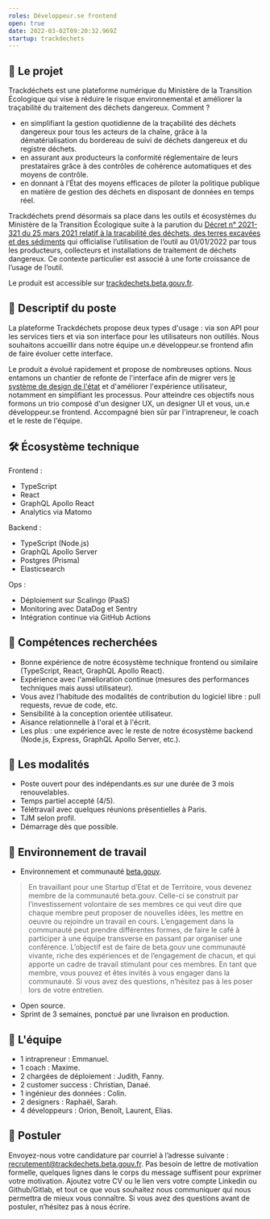 ```yaml
---
roles: Développeur.se frontend
open: true
date: 2022-03-02T09:20:32.969Z
startup: trackdechets
---
```

## 🎯 Le projet

Trackdéchets est une plateforme numérique du Ministère de la Transition Écologique qui vise à réduire le risque environnemental et améliorer la traçabilité du traitement des déchets dangereux. Comment ?

- en simplifiant la gestion quotidienne de la traçabilité des déchets dangereux pour tous les acteurs de la chaîne, grâce à la dématérialisation du bordereau de suivi de déchets dangereux et du registre déchets.
- en assurant aux producteurs la conformité réglementaire de leurs prestataires grâce à des contrôles de cohérence automatiques et des moyens de contrôle.
- en donnant à l’État des moyens efficaces de piloter la politique publique en matière de gestion des déchets en disposant de données en temps réel.

Trackdéchets prend désormais sa place dans les outils et écosystèmes du Ministère de la Transition Écologique suite à la parution du [Décret n° 2021-321 du 25 mars 2021 relatif à la traçabilité des déchets, des terres excavées et des sédiments](https://www.legifrance.gouv.fr/jorf/id/JORFTEXT000043294613) qui officialise l’utilisation de l’outil au 01/01/2022 par tous les producteurs, collecteurs et installations de traitement de déchets dangereux. Ce contexte particulier est associé à une forte croissance de l’usage de l’outil.

Le produit est accessible sur [trackdechets.beta.gouv.fr](https://trackdechets.beta.gouv.fr/).

## 📝 Descriptif du poste

La plateforme Trackdéchets propose deux types d'usage : via son API pour les services tiers et via son interface pour les utilisateurs non outillés. Nous souhaitons accueillir dans notre équipe un.e développeur.se frontend afin de faire évoluer cette interface.

Le produit a évolué rapidement et propose de nombreuses options. Nous entamons un chantier de refonte de l'interface afin de migrer vers [le système de design de l'état](https://www.systeme-de-design.gouv.fr/) et d'améliorer l'expérience utilisateur, notamment en simplifiant les processus. Pour atteindre ces objectifs nous formons un trio composé d'un designer UX, un designer UI et vous, un.e développeur.se frontend. Accompagné bien sûr par l'intrapreneur, le coach et le reste de l'équipe.

## 🛠 Écosystème technique

Frontend :

- TypeScript
- React
- GraphQL Apollo React
- Analytics via Matomo

Backend :

- TypeScript (Node.js)
- GraphQL Apollo Server
- Postgres (Prisma)
- Elasticsearch

Ops :

- Déploiement sur Scalingo (PaaS)
- Monitoring avec DataDog et Sentry
- Intégration continue via GitHub Actions

## 💪 Compétences recherchées

- Bonne expérience de notre écosystème technique frontend ou similaire (TypeScript, React, GraphQL Apollo React).
- Expérience avec l'amélioration continue (mesures des performances techniques mais aussi utilisateur).
- Vous avez l’habitude des modalités de contribution du logiciel libre : pull requests, revue de code, etc.
- Sensibilité à la conception orientée utilisateur.
- Aisance relationnelle à l'oral et à l'écrit.
- Les plus : une expérience avec le reste de notre écosystème backend (Node.js, Express, GraphQL Apollo Server, etc.).

## 📏 Les modalités

- Poste ouvert pour des indépendants.es sur une durée de 3 mois renouvelables.
- Temps partiel accepté (4/5).
- Télétravail avec quelques réunions présentielles à Paris.
- TJM selon profil.
- Démarrage dès que possible.

## 🏡 Environnement de travail

- Environnement et communauté [beta.gouv](https://beta.gouv.fr/).
> En travaillant pour une Startup d’Etat et de Territoire, vous devenez membre de la communauté beta.gouv. Celle-ci se construit par l’investissement volontaire de ses membres ce qui veut dire que chaque membre peut proposer de nouvelles idées, les mettre en oeuvre ou rejoindre un travail en cours. L’engagement dans la communauté peut prendre différentes formes, de faire le café à participer à une équipe transverse en passant par organiser une conférence. L’objectif est de faire de beta.gouv une communauté vivante, riche des expériences et de l’engagement de chacun, et qui apporte un cadre de travail stimulant pour ces membres. En tant que membre, vous pouvez et êtes invités à vous engager dans la communauté. Si vous avez des questions, n’hésitez pas à les poser lors de votre entretien.
- Open source.
- Sprint de 3 semaines, ponctué par une livraison en production.

## 🤙 L'équipe

- 1 intrapreneur : Emmanuel.
- 1 coach : Maxime.
- 2 chargées de déploiement : Judith, Fanny.
- 2 customer success : Christian, Danaé.
- 1 ingénieur des données : Colin.
- 2 designers : Raphaël, Sarah.
- 4 développeurs : Orion, Benoît, Laurent, Elias.

## 🚀 Postuler

Envoyez-nous votre candidature par courriel à l’adresse suivante : [recrutement@trackdechets.beta.gouv.fr](mailto:recrutement@trackdechets.beta.gouv.fr). Pas besoin de lettre de motivation formelle, quelques lignes dans le corps du message suffisent pour exprimer votre motivation. Ajoutez votre CV ou le lien vers votre compte Linkedin ou Github/Gitlab, et tout ce que vous souhaitez nous communiquer qui nous permettra de mieux vous connaître. Si vous avez des questions avant de postuler, n’hésitez pas à nous écrire.